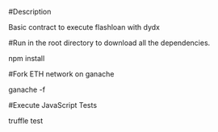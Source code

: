 #Description 

Basic contract to execute flashloan with dydx

#Run in the root directory to download all the dependencies.

npm install

#Fork ETH network on ganache

ganache -f

#Execute JavaScript Tests

truffle test




